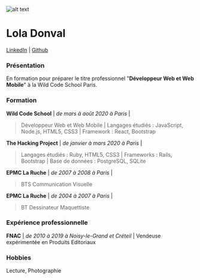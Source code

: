 
![alt text](lola0.jpg)

# Lola Donval

[LinkedIn](https://www.linkedin.com/in/lola-donval) | [Github](https://github.com/Lola-D)


### Présentation
En formation pour préparer le titre professionnel "**Développeur Web et Web Mobile**" à la Wild Code School Paris.
### Formation
**Wild Code School** | _de mars à août 2020 à Paris_ |
> Développeur Web et Web Mobile | Langages étudiés : JavaScript, Node.js, HTML5, CSS3 | Framework : React, Bootstrap

**The Hacking Project** | _de janvier à mars 2020 à Paris_ |
> Langages étudiés : Ruby, HTML5, CSS3 | Frameworks : Rails, Bootstrap | Base de données : PostgreSQL, SQLite

**EPMC La Ruche** | _de 2007 à 2008 à Paris_ |
> BTS Communication Visuelle 

**EPMC La Ruche** | _de 2004 à 2007 à Paris_ |
> BT Dessinateur Maquettiste

### Expérience professionnelle


**FNAC** | _de 2010 à 2019 à Noisy-le-Grand et Créteil_ |
Vendeuse expérimentée en Produits Editoriaux


### Hobbies

Lecture, Photographie
